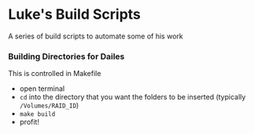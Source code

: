 Luke's Build Scripts
====================

A series of build scripts to automate some of his work

### Building Directories for Dailes
This is controlled in Makefile

- open terminal
- `cd` into the directory that you want the folders to be inserted (typically `/Volumes/RAID_ID`)
- `make build`
- profit! 
